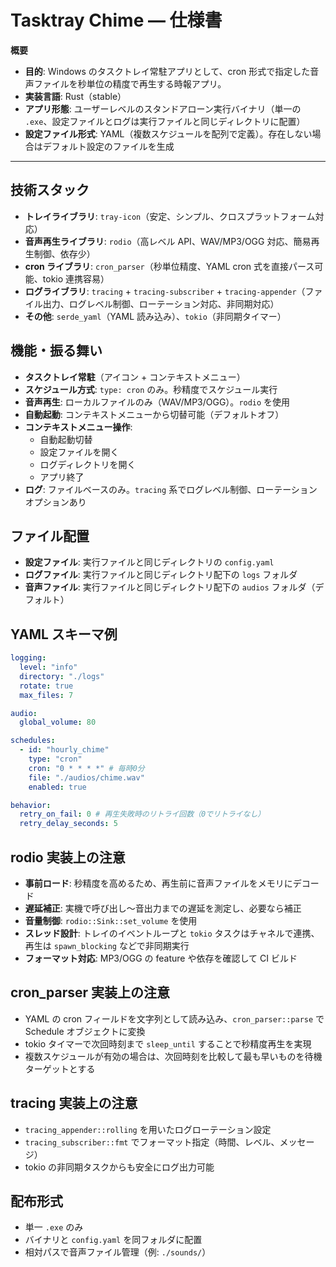 # Tasktray Chime — 仕様書

**概要**
- **目的**: Windows のタスクトレイ常駐アプリとして、cron 形式で指定した音声ファイルを秒単位の精度で再生する時報アプリ。
- **実装言語**: Rust（stable）
- **アプリ形態**: ユーザーレベルのスタンドアローン実行バイナリ（単一の `.exe`、設定ファイルとログは実行ファイルと同じディレクトリに配置）
- **設定ファイル形式**: YAML（複数スケジュールを配列で定義）。存在しない場合はデフォルト設定のファイルを生成

---

## 技術スタック
- **トレイライブラリ**: `tray-icon`（安定、シンプル、クロスプラットフォーム対応）
- **音声再生ライブラリ**: `rodio`（高レベル API、WAV/MP3/OGG 対応、簡易再生制御、依存少）
- **cron ライブラリ**: `cron_parser`（秒単位精度、YAML cron 式を直接パース可能、tokio 連携容易）
- **ログライブラリ**: `tracing` + `tracing-subscriber` + `tracing-appender`（ファイル出力、ログレベル制御、ローテーション対応、非同期対応）
- **その他**: `serde_yaml`（YAML 読み込み）、`tokio`（非同期タイマー）

## 機能・振る舞い
- **タスクトレイ常駐**（アイコン + コンテキストメニュー）
- **スケジュール方式**: `type: cron` のみ。秒精度でスケジュール実行
- **音声再生**: ローカルファイルのみ（WAV/MP3/OGG）。`rodio` を使用
- **自動起動**: コンテキストメニューから切替可能（デフォルトオフ）
- **コンテキストメニュー操作**:
  - 自動起動切替
  - 設定ファイルを開く
  - ログディレクトリを開く
  - アプリ終了
- **ログ**: ファイルベースのみ。`tracing` 系でログレベル制御、ローテーションオプションあり

## ファイル配置
- **設定ファイル**: 実行ファイルと同じディレクトリの `config.yaml`
- **ログファイル**: 実行ファイルと同じディレクトリ配下の `logs` フォルダ
- **音声ファイル**: 実行ファイルと同じディレクトリ配下の `audios` フォルダ（デフォルト）

## YAML スキーマ例
```yaml
logging:
  level: "info"
  directory: "./logs"
  rotate: true
  max_files: 7

audio:
  global_volume: 80

schedules:
  - id: "hourly_chime"
    type: "cron"
    cron: "0 * * * *" # 毎時0分
    file: "./audios/chime.wav"
    enabled: true

behavior:
  retry_on_fail: 0 # 再生失敗時のリトライ回数（0でリトライなし）
  retry_delay_seconds: 5

```

## rodio 実装上の注意
- **事前ロード**: 秒精度を高めるため、再生前に音声ファイルをメモリにデコード
- **遅延補正**: 実機で呼び出し〜音出力までの遅延を測定し、必要なら補正
- **音量制御**: `rodio::Sink::set_volume` を使用
- **スレッド設計**: トレイのイベントループと `tokio` タスクはチャネルで連携、再生は `spawn_blocking` などで非同期実行
- **フォーマット対応**: MP3/OGG の feature や依存を確認して CI ビルド

## cron_parser 実装上の注意
- YAML の cron フィールドを文字列として読み込み、`cron_parser::parse` で Schedule オブジェクトに変換
- tokio タイマーで次回時刻まで `sleep_until` することで秒精度再生を実現
- 複数スケジュールが有効の場合は、次回時刻を比較して最も早いものを待機ターゲットとする

## tracing 実装上の注意
- `tracing_appender::rolling` を用いたログローテーション設定
- `tracing_subscriber::fmt` でフォーマット指定（時間、レベル、メッセージ）
- tokio の非同期タスクからも安全にログ出力可能

## 配布形式
- 単一 `.exe` のみ
- バイナリと `config.yaml` を同フォルダに配置
- 相対パスで音声ファイル管理（例: `./sounds/`）
